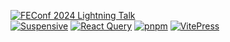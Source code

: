 [![FEConf 2024 Lightning Talk](https://img.shields.io/badge/FEConf%202024%20Lightning%20Talk-%EC%98%A4%ED%94%88%EC%86%8C%EC%8A%A4%20%EA%B8%B0%EC%97%AC%2C%20%EC%96%B4%EB%A0%B5%EC%A7%80%20%EC%95%8A%EC%95%84%EC%9A%94!-8A2BE2?style=social&labelColor=8A2BE2)](https://drive.google.com/file/d/1qcXOaFodRQBR9pa_nBcdIeKVdEZACQNx/view)  
[![Suspensive](https://img.shields.io/badge/Suspensive-000?logoColor=fff&style=flat-square)](https://github.com/toss/Suspensive/issues?q=involves%3Agwansikk)
[![React Query](https://img.shields.io/badge/React%20Query-FF4154?logo=reactquery&logoColor=fff&style=fsquare)](https://github.com/TanStack/query/issues?q=involves%3Agwansikk)
[![pnpm](https://img.shields.io/badge/pnpm-F69220?logo=pnpm&logoColor=fff&style=square)](https://github.com/pnpm/pnpm/issues?q=involves%3Agwansikk)
[![VitePress](https://img.shields.io/badge/VitePress-5C73E7?logo=vitepress&logoColor=fff&style=square)](https://github.com/vuejs/vitepress/issues?q=involves%3Agwansikk)
